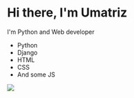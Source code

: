 # Hi there, I'm Umatriz
I'm Python and Web developer
- Python
- Django
- HTML
- CSS
- And some JS

![](https://komarev.com/ghpvc/?username=Umatriz)
